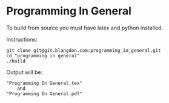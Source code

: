 # Programming In General

To build from source you must have latex and python installed.

Instructions:

    git clone git@git.blangdon.com:programming_in_general.git
    cd "programming in general"
    ./build
    
Output will be:

    "Programming In General.tex"
        and
    "Programming In General.pdf"
